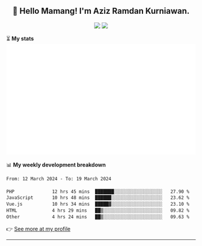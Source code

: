 <h2 align="center">👋 Hello Mamang! I'm Aziz Ramdan Kurniawan.</h2>  
<p align="center">
  <img src="https://komarev.com/ghpvc/?username=azizramdan">
  <img src="https://wakatime.com/badge/user/90056fa0-4c31-4eca-954e-2a3ac05896f9.svg">
</p>
    
⏳ **My stats**  
![](https://raw.githubusercontent.com/azizramdan/github-stats/master/generated/overview.svg#gh-dark-mode-only)

📊 **My weekly development breakdown**
<!--START_SECTION:waka-->

```txt
From: 12 March 2024 - To: 19 March 2024

PHP              12 hrs 45 mins  ███████░░░░░░░░░░░░░░░░░░   27.90 %
JavaScript       10 hrs 48 mins  ██████░░░░░░░░░░░░░░░░░░░   23.62 %
Vue.js           10 hrs 34 mins  █████▓░░░░░░░░░░░░░░░░░░░   23.10 %
HTML             4 hrs 29 mins   ██▒░░░░░░░░░░░░░░░░░░░░░░   09.82 %
Other            4 hrs 24 mins   ██▒░░░░░░░░░░░░░░░░░░░░░░   09.63 %
```

<!--END_SECTION:waka-->
👉 [See more at my profile](https://wakatime.com/@azizramdan)
***
